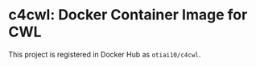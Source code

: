 # c4cwl: Docker Container Image for CWL

This project is registered in Docker Hub as `otiai10/c4cwl`.